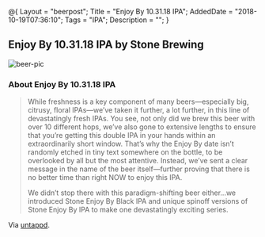 @{
    Layout = "beerpost";
    Title = "Enjoy By 10.31.18 IPA";
    AddedDate = "2018-10-19T07:36:10";
    Tags = "IPA";
    Description = "";
}

## Enjoy By 10.31.18 IPA by Stone Brewing

![beer-pic]

### About Enjoy By 10.31.18 IPA

> While freshness is a key component of many beers—especially big, citrusy, floral IPAs—we’ve taken it further, a lot further, in this line of devastatingly fresh IPAs. You see, not only did we brew this beer with over 10 different hops, we’ve also gone to extensive lengths to ensure that you’re getting this double IPA in your hands within an extraordinarily short window. That’s why the Enjoy By date isn’t randomly etched in tiny text somewhere on the bottle, to be overlooked by all but the most attentive. Instead, we’ve sent a clear message in the name of the beer itself—further proving that there is no better time than right NOW to enjoy this IPA.
>
> We didn’t stop there with this paradigm-shifting beer either…we introduced Stone Enjoy By Black IPA and unique spinoff versions of Stone Enjoy By IPA to make one devastatingly exciting series.

Via [untappd][untappd-url].

[untappd-url]: <https://untappd.com/b/stone-brewing-stone-enjoy-by-10-31-18-ipa/2862080>
[beer-pic]: https://jasonpowley.com/assets/img/2018-10-19-enjoy-by-10.31.18-ipa.jpeg "Enjoy By 10.31.18 IPA by Stone Brewing"



